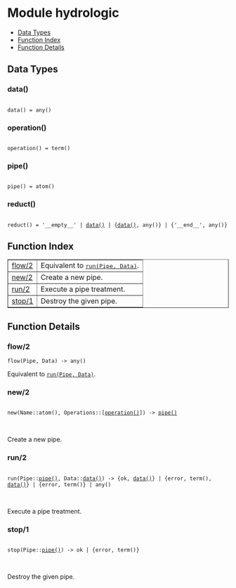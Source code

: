 

# Module hydrologic #
* [Data Types](#types)
* [Function Index](#index)
* [Function Details](#functions)

<a name="types"></a>

## Data Types ##




### <a name="type-data">data()</a> ###


<pre><code>
data() = any()
</code></pre>




### <a name="type-operation">operation()</a> ###


<pre><code>
operation() = term()
</code></pre>




### <a name="type-pipe">pipe()</a> ###


<pre><code>
pipe() = atom()
</code></pre>




### <a name="type-reduct">reduct()</a> ###


<pre><code>
reduct() = '__empty__' | <a href="#type-data">data()</a> | {<a href="#type-data">data()</a>, any()} | {'__end__', any()}
</code></pre>

<a name="index"></a>

## Function Index ##


<table width="100%" border="1" cellspacing="0" cellpadding="2" summary="function index"><tr><td valign="top"><a href="#flow-2">flow/2</a></td><td>Equivalent to <a href="#run-2"><tt>run(Pipe, Data)</tt></a>.</td></tr><tr><td valign="top"><a href="#new-2">new/2</a></td><td>
Create a new pipe.</td></tr><tr><td valign="top"><a href="#run-2">run/2</a></td><td>
Execute a pipe treatment.</td></tr><tr><td valign="top"><a href="#stop-1">stop/1</a></td><td>
Destroy the given pipe.</td></tr></table>


<a name="functions"></a>

## Function Details ##

<a name="flow-2"></a>

### flow/2 ###

`flow(Pipe, Data) -> any()`

Equivalent to [`run(Pipe, Data)`](#run-2).

<a name="new-2"></a>

### new/2 ###

<pre><code>
new(Name::atom(), Operations::[<a href="#type-operation">operation()</a>]) -&gt; <a href="#type-pipe">pipe()</a>
</code></pre>
<br />

Create a new pipe.

<a name="run-2"></a>

### run/2 ###

<pre><code>
run(Pipe::<a href="#type-pipe">pipe()</a>, Data::<a href="#type-data">data()</a>) -&gt; {ok, <a href="#type-data">data()</a>} | {error, term(), <a href="#type-data">data()</a>} | {error, term()} | any()
</code></pre>
<br />

Execute a pipe treatment.

<a name="stop-1"></a>

### stop/1 ###

<pre><code>
stop(Pipe::<a href="#type-pipe">pipe()</a>) -&gt; ok | {error, term()}
</code></pre>
<br />

Destroy the given pipe.

